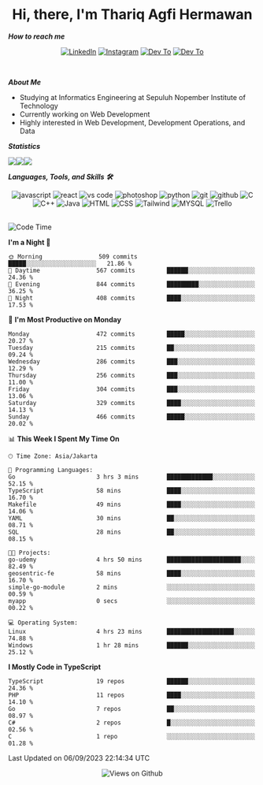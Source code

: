 <div align="center">
  <h1>Hi, there, I'm Thariq Agfi Hermawan</h1>
</div>


***How to reach me***
<p align='center'>
   <a href="https://www.linkedin.com/in/thariqagfihermawan" target="_blank"><img src="https://img.shields.io/badge/LinkedIn-0077B5?style=for-the-badge&logo=linkedin&logoColor=white" alt="LinkedIn"></a>
   <a href="https://www.instagram.com/thoriqagfi" target="_blank"><img src="https://img.shields.io/badge/Instagram-E4405F?style=for-the-badge&logo=instagram&logoColor=white" alt="Instagram"></a>
   <a href="https://medium.com/@thoriq.aghfi60" target="_blank"><img src="https://img.shields.io/badge/Medium-12100E?style=for-the-badge&logo=medium&logoColor=white" alt="Dev To"></a>
   <a href="https://linktr.ee/thoriqagfi" target="_blank"><img src="https://img.shields.io/badge/linktree-1de9b6?style=for-the-badge&logo=linktree&logoColor=white" alt="Dev To"></a>
</p>

<br>

***About Me***
- Studying at Informatics Engineering at Sepuluh Nopember Institute of Technology
- Currently working on Web Development
- Highly interested in Web Development, Development Operations, and Data

***Statistics***

<!-- [![GitHub Streak](http://github-readme-streak-stats.herokuapp.com?user=thoriqagfi&theme=dark)](https://git.io/streak-stats) -->

<div align="center">
  <div style="display: flex;">
    <img src="http://github-readme-streak-stats.herokuapp.com?user=thoriqagfi&theme=chartreuse-dark"/>
    <img src="https://github-readme-stats.vercel.app/api/top-langs/?username=thoriqagfi&layout=compact&&theme=chartreuse-dark&langs_count=8)](https://github.com/thoriqagfi"/>
    <img src="https://github-readme-stats.vercel.app/api?username=thoriqagfi&show_icons=true&theme=chartreuse-dark"/>
  </div>
</div>

<!-- [![Top Langs](https://github-readme-stats.vercel.app/api/top-langs/?username=thoriqagfi&layout=compact&&theme=chartreuse-dark&langs_count=8)](https://github.com/thoriqagfi)
< ![Agfi's GitHub stats](https://github-readme-stats.vercel.app/api?username=thoriqagfi&show_icons=true&theme=chartreuse-dark) -->

***Languages, Tools, and Skills 🛠***

  <div align="center">
    <img src="https://img.shields.io/badge/JavaScript-F7DF1E?style=for-the-badge&logo=javascript&logoColor=black" alt="javascript" />
    <img src="https://img.shields.io/badge/React-61DAFB?style=for-the-badge&logo=react&logoColor=black" alt="react" />
    <img src="https://img.shields.io/badge/vs%20code-007ACC?style=for-the-badge&logo=visual%20studio%20code&logoColor=white" alt="vs code" />
    <img src="https://img.shields.io/badge/adobe%20photoshop-31A8FF?style=for-the-badge&logo=adobe%20photoshop&logoColor=white" alt="photoshop" />
    <img src="https://img.shields.io/badge/python-3776AB?style=for-the-badge&logo=python&logoColor=white" alt="python" />
    <img src="https://img.shields.io/badge/Git-F05032?style=for-the-badge&logo=git&logoColor=white" alt="git" />
    <img src="https://img.shields.io/badge/GitHub-100000?style=for-the-badge&logo=github&logoColor=white" alt="github" />
    <img src="https://img.shields.io/badge/c-%2300599C.svg?style=for-the-badge&logo=c&logoColor=white" alt="C" />
    <img src="https://img.shields.io/badge/c++-%2300599C.svg?style=for-the-badge&logo=c%2B%2B&logoColor=white" alt="C++" />
    <img src="https://img.shields.io/badge/Java-ED8B00?style=for-the-badge&logo=java&logoColor=white" alt="Java"/>
    <img src="https://img.shields.io/badge/HTML5-E34F26?style=for-the-badge&logo=html5&logoColor=white" alt="HTML" />
    <img src="https://img.shields.io/badge/CSS-239120?&style=for-the-badge&logo=css3&logoColor=white" alt ="CSS" />
    <img src="https://img.shields.io/badge/tailwindcss-%2338B2AC.svg?style=for-the-badge&logo=tailwind-css&logoColor=white" alt="Tailwind" />
    <img src="https://img.shields.io/badge/MySQL-00000F?style=for-the-badge&logo=mysql&logoColor=white" alt="MYSQL" />
    <img src="https://img.shields.io/badge/Trello-%23026AA7.svg?style=for-the-badge&logo=Trello&logoColor=white" alt="Trello" />
  </div><br>

<!--START_SECTION:waka-->
![Code Time](http://img.shields.io/badge/Code%20Time-636%20hrs%2011%20mins-blue)

**I'm a Night 🦉** 

```text
🌞 Morning                509 commits         █████░░░░░░░░░░░░░░░░░░░░   21.86 % 
🌆 Daytime                567 commits         ██████░░░░░░░░░░░░░░░░░░░   24.36 % 
🌃 Evening                844 commits         █████████░░░░░░░░░░░░░░░░   36.25 % 
🌙 Night                  408 commits         ████░░░░░░░░░░░░░░░░░░░░░   17.53 % 
```
📅 **I'm Most Productive on Monday** 

```text
Monday                   472 commits         █████░░░░░░░░░░░░░░░░░░░░   20.27 % 
Tuesday                  215 commits         ██░░░░░░░░░░░░░░░░░░░░░░░   09.24 % 
Wednesday                286 commits         ███░░░░░░░░░░░░░░░░░░░░░░   12.29 % 
Thursday                 256 commits         ███░░░░░░░░░░░░░░░░░░░░░░   11.00 % 
Friday                   304 commits         ███░░░░░░░░░░░░░░░░░░░░░░   13.06 % 
Saturday                 329 commits         ████░░░░░░░░░░░░░░░░░░░░░   14.13 % 
Sunday                   466 commits         █████░░░░░░░░░░░░░░░░░░░░   20.02 % 
```


📊 **This Week I Spent My Time On** 

```text
🕑︎ Time Zone: Asia/Jakarta

💬 Programming Languages: 
Go                       3 hrs 3 mins        █████████████░░░░░░░░░░░░   52.15 % 
TypeScript               58 mins             ████░░░░░░░░░░░░░░░░░░░░░   16.70 % 
Makefile                 49 mins             ████░░░░░░░░░░░░░░░░░░░░░   14.06 % 
YAML                     30 mins             ██░░░░░░░░░░░░░░░░░░░░░░░   08.71 % 
SQL                      28 mins             ██░░░░░░░░░░░░░░░░░░░░░░░   08.15 % 

🐱‍💻 Projects: 
go-udemy                 4 hrs 50 mins       █████████████████████░░░░   82.49 % 
geosentric-fe            58 mins             ████░░░░░░░░░░░░░░░░░░░░░   16.70 % 
simple-go-module         2 mins              ░░░░░░░░░░░░░░░░░░░░░░░░░   00.59 % 
myapp                    0 secs              ░░░░░░░░░░░░░░░░░░░░░░░░░   00.22 % 

💻 Operating System: 
Linux                    4 hrs 23 mins       ███████████████████░░░░░░   74.88 % 
Windows                  1 hr 28 mins        ██████░░░░░░░░░░░░░░░░░░░   25.12 % 
```

**I Mostly Code in TypeScript** 

```text
TypeScript               19 repos            ██████░░░░░░░░░░░░░░░░░░░   24.36 % 
PHP                      11 repos            ████░░░░░░░░░░░░░░░░░░░░░   14.10 % 
Go                       7 repos             ██░░░░░░░░░░░░░░░░░░░░░░░   08.97 % 
C#                       2 repos             █░░░░░░░░░░░░░░░░░░░░░░░░   02.56 % 
C                        1 repo              ░░░░░░░░░░░░░░░░░░░░░░░░░   01.28 % 
```




 Last Updated on 06/09/2023 22:14:34 UTC
<!--END_SECTION:waka-->

<div align="center">
<img src="https://komarev.com/ghpvc/?username=thoriqagfi&color=blue" alt="Views on Github" />
</div>